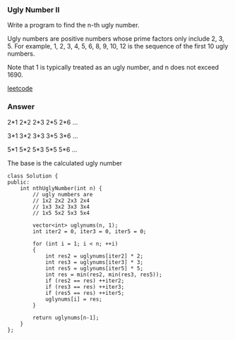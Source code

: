 ### Ugly Number II
Write a program to find the n-th ugly number.

Ugly numbers are positive numbers whose prime factors only include 2, 3, 5. For example, 1, 2, 3, 4, 5, 6, 8, 9, 10, 12 is the sequence of the first 10 ugly numbers.

Note that 1 is typically treated as an ugly number, and n does not exceed 1690.

[leetcode](https://leetcode.com/problems/ugly-number-ii/description/)

### Answer 
2\*1 2\*2 2\*3 2\*5 2\*6 ...

3\*1 3\*2 3\*3 3\*5 3\*6 ...

5\*1 5\*2 5\*3 5\*5 5\*6 ...


The base is the calculated ugly number

	class Solution {
	public:
	    int nthUglyNumber(int n) {
	        // ugly numbers are 
	        // 1x2 2x2 2x3 2x4
	        // 1x3 3x2 3x3 3x4
	        // 1x5 5x2 5x3 5x4
	        
	        vector<int> uglynums(n, 1);
	        int iter2 = 0, iter3 = 0, iter5 = 0;
	        
	        for (int i = 1; i < n; ++i)
	        {
	            int res2 = uglynums[iter2] * 2;
	            int res3 = uglynums[iter3] * 3;
	            int res5 = uglynums[iter5] * 5;
	            int res = min(res2, min(res3, res5));
	            if (res2 == res) ++iter2;
	            if (res3 == res) ++iter3;
	            if (res5 == res) ++iter5;
	            uglynums[i] = res;
	        }
	        
	        return uglynums[n-1];
	    }
	};